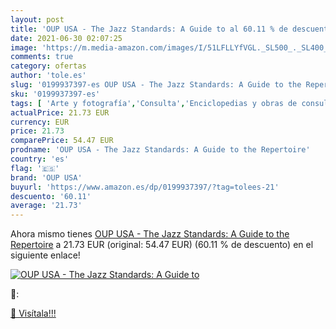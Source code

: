 ```yaml
---
layout: post
title: 'OUP USA - The Jazz Standards: A Guide to al 60.11 % de descuento'
date: 2021-06-30 02:07:25
image: 'https://m.media-amazon.com/images/I/51LFLLYfVGL._SL500_._SL400_.jpg'
comments: true
category: ofertas
author: 'tole.es'
slug: '0199937397-es OUP USA - The Jazz Standards: A Guide to the Repertoire'
sku: '0199937397-es'
tags: [ 'Arte y fotografía','Consulta','Enciclopedias y obras de consulta','Géneros musicales','Libros','Música','Música jazz','Referencias de música','oup usa', ]
actualPrice: 21.73 EUR
currency: EUR
price: 21.73
comparePrice: 54.47 EUR
prodname: 'OUP USA - The Jazz Standards: A Guide to the Repertoire'
country: 'es'
flag: '🇪🇸'
brand: 'OUP USA'
buyurl: 'https://www.amazon.es/dp/0199937397/?tag=tolees-21'
descuento: '60.11'
average: '21.73'
---
```


Ahora mismo tienes [OUP USA - The Jazz Standards: A Guide to the Repertoire](https://www.amazon.es/dp/0199937397/?tag=tolees-21) a 21.73 EUR (original: 54.47 EUR) (60.11 %  de descuento) en el siguiente enlace!

[![OUP USA - The Jazz Standards: A Guide to](https://m.media-amazon.com/images/I/51LFLLYfVGL._SL500_._SL400_.jpg)](https://www.amazon.es/dp/0199937397/?tag=tolees-21)

🔎:


[🛒 Visítala!!!](https://www.amazon.es/dp/0199937397/?tag=tolees-21)
